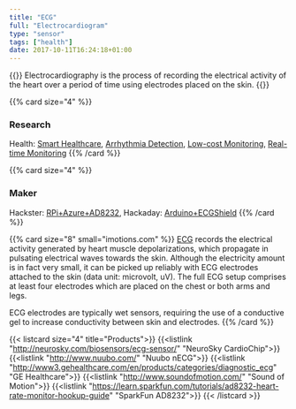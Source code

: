 ```yaml
---
title: "ECG"
full: "Electrocardiogram"
type: "sensor"
tags: ["health"]
date: 2017-10-11T16:24:18+01:00
---
```


{{<card size="4" small="Wikipedia" style="info">}}
Electrocardiography is the process of recording the electrical activity of the heart over a period of time using electrodes placed on the skin.
{{</card>}}

{{% card size="4" %}}
### Research
Health: [Smart Healthcare](https://link.springer.com/article/10.1007/s10916-016-0644-9), [Arrhythmia Detection](http://ieeexplore.ieee.org/document/7495143/), [Low-cost Monitoring](http://ieeexplore.ieee.org/document/7814958/), [Real-time Monitoring](https://www.ijareeie.com/upload/2017/february/35_IoT.pdf)
{{% /card %}}

{{% card size="4" %}}
### Maker
Hackster: [RPi+Azure+AD8232](https://www.hackster.io/phantom_override/building-a-electrocardiogram-with-windows-iot-and-azure-8b2b44), Hackaday: [Arduino+ECGShield](https://hackaday.io/project/15575-cardiotron/log/46802-iot-ecg-with-lcd)
{{% /card %}}

{{% card size="8" small="imotions.com" %}}
[ECG](https://imotions.com/blog/what-is-ecg/) records the electrical activity generated by heart muscle depolarizations, which propagate in pulsating electrical waves towards the skin. Although the electricity amount is in fact very small, it can be picked up reliably with ECG electrodes attached to the skin (data unit: microvolt, uV). The full ECG setup comprises at least four electrodes which are placed on the chest or both arms and legs.

ECG electrodes are typically wet sensors, requiring the use of a conductive gel to increase conductivity between skin and electrodes.
{{% /card %}}

{{< listcard size="4" title="Products">}}
    {{<listlink "http://neurosky.com/biosensors/ecg-sensor/" "NeuroSky CardioChip">}}
    {{<listlink "http://www.nuubo.com/" "Nuubo nECG">}}
    {{<listlink "http://www3.gehealthcare.com/en/products/categories/diagnostic_ecg" "GE Healthcare">}}
    {{<listlink "http://www.soundofmotion.com/" "Sound of Motion">}}
    {{<listlink "https://learn.sparkfun.com/tutorials/ad8232-heart-rate-monitor-hookup-guide" "SparkFun AD8232">}}
{{< /listcard >}}